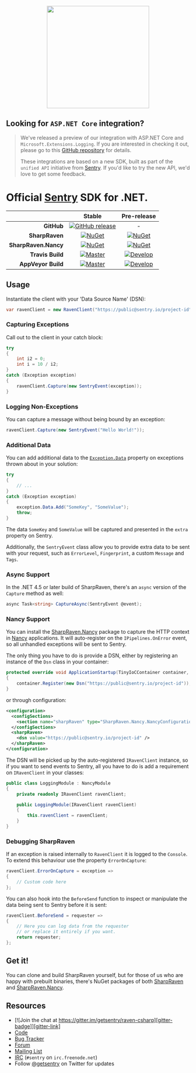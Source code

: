 <p align="center">
  <a href="https://sentry.io" target="_blank" align="center">
    <img src="https://sentry-brand.storage.googleapis.com/sentry-logo-black.png" width="280">
  </a>
  <br />
</p>

## Looking for `ASP.NET Core` integration?

> We've released a preview of our integration with ASP.NET Core and `Microsoft.Extensions.Logging`.
> If you are interested in checking it out, please go to this [GitHub repository](https://github.com/getsentry/sentry-dotnet) for details.
>
> These integrations are based on a new SDK, built as part of the `unified API` initiative from [Sentry](sentry.io). If you'd like to try the new API, we'd love to get some feedback.

Official [Sentry](https://sentry.io/for/csharp/) SDK for .NET.
===========

|                      |             Stable             |      Pre-release     |
| -------------------: | :----------------------------: | :------------------: |
|           **GitHub** |    [![GitHub release][1]][2]   |           -          |
|       **SharpRaven** |       [![NuGet][3]][4]         |   [![NuGet][5]][4]   |
| **SharpRaven.Nancy** |       [![NuGet][6]][7]         |   [![NuGet][8]][7]   |
|     **Travis Build** |      [![Master][12]][14]       | [![Develop][13]][14] |
|   **AppVeyor Build** |      [![Master][9]][10]        | [![Develop][15]][10] |

## Usage
Instantiate the client with your 'Data Source Name' (DSN):

```csharp
var ravenClient = new RavenClient("https://public@sentry.io/project-id");
```

### Capturing Exceptions
Call out to the client in your catch block:

```csharp
try
{
    int i2 = 0;
    int i = 10 / i2;
}
catch (Exception exception)
{
    ravenClient.Capture(new SentryEvent(exception));
}
```

### Logging Non-Exceptions
You can capture a message without being bound by an exception:

```csharp
ravenClient.Capture(new SentryEvent("Hello World!"));
```

### Additional Data
You can add additional data to the [`Exception.Data`][ex] property on
exceptions thrown about in your solution:

```csharp
try
{
    // ...    
}
catch (Exception exception)
{
    exception.Data.Add("SomeKey", "SomeValue");
    throw;
}
```

The data `SomeKey` and `SomeValue` will be captured and presented in the `extra`
property on Sentry.

Additionally, the `SentryEvent` class allow you to provide extra data to be
sent with your request, such as `ErrorLevel`, `Fingerprint`, a custom `Message`
and `Tags`.

### Async Support
In the .NET 4.5 or later build of SharpRaven, there's an `async` version of the `Capture`
method as well:

```csharp
async Task<string> CaptureAsync(SentryEvent @event);
```

### Nancy Support
You can install the
[SharpRaven.Nancy][nuget-nancy] package to capture the HTTP context in
[Nancy][nancy] applications. It will auto-register on the `IPipelines.OnError`
event, so all unhandled exceptions will be sent to Sentry.

The only thing you have to do is provide a DSN, either by registering an
instance of the `Dsn` class in your container:

```csharp
protected override void ApplicationStartup(TinyIoCContainer container, IPipelines pipelines)
{
    container.Register(new Dsn("https://public@sentry.io/project-id"));
}
```

or through configuration:

```xml
<configuration>
  <configSections>
    <section name="sharpRaven" type="SharpRaven.Nancy.NancyConfiguration, SharpRaven.Nancy" />
  </configSections>
  <sharpRaven>
    <dsn value="https://public@sentry.io/project-id" />
  </sharpRaven>
</configuration>
```

The DSN will be picked up by the auto-registered `IRavenClient` instance, so if
you want to send events to Sentry, all you have to do is add a requirement on
`IRavenClient` in your classes:

```csharp
public class LoggingModule : NancyModule
{
    private readonly IRavenClient ravenClient;

    public LoggingModule(IRavenClient ravenClient)
    {
        this.ravenClient = ravenClient;
    }
}
````

### Debugging SharpRaven
If an exception is raised internally to `RavenClient` it is logged to the
`Console`. To extend this behaviour use the property `ErrorOnCapture`:

```csharp
ravenClient.ErrorOnCapture = exception =>
{
    // Custom code here
};
````

You can also hook into the `BeforeSend` function to inspect or manipulate the
data being sent to Sentry before it is sent:

```csharp
ravenClient.BeforeSend = requester =>
{
    // Here you can log data from the requester
    // or replace it entirely if you want.
    return requester;
};
```


## Get it!
You can clone and build SharpRaven yourself, but for those of us who are happy
with prebuilt binaries, there's NuGet packages of both
[SharpRaven][nuget] and
[SharpRaven.Nancy][nuget-nancy].

## Resources
* [![Join the chat at https://gitter.im/getsentry/raven-csharp][gitter-badge]][gitter-link]
* [Code][github]
* [Bug Tracker](https://github.com/getsentry/raven-csharp/issues)
* [Forum][forum]
* [Mailing List][mail]
* [IRC][irc] (`#sentry` on `irc.freenode.net`)
* Follow [@getsentry](https://twitter.com/getsentry) on Twitter for updates

 [1]: https://img.shields.io/github/release/getsentry/raven-csharp.svg
 [2]: https://github.com/getsentry/raven-csharp/releases/latest
 [3]: https://img.shields.io/nuget/v/SharpRaven.svg
 [4]: https://www.nuget.org/packages/SharpRaven
 [5]: https://img.shields.io/nuget/vpre/SharpRaven.svg
 [6]: https://img.shields.io/nuget/v/SharpRaven.Nancy.svg
 [7]: https://www.nuget.org/packages/SharpRaven.Nancy
 [8]: https://img.shields.io/nuget/vpre/SharpRaven.Nancy.svg
 [9]: https://img.shields.io/appveyor/ci/sentry/raven-csharp/master.svg
[10]: https://ci.appveyor.com/project/sentry/raven-csharp
[12]: https://travis-ci.org/getsentry/raven-csharp.svg?branch=master
[13]: https://travis-ci.org/getsentry/raven-csharp.svg?branch=develop
[14]: https://travis-ci.org/getsentry/raven-csharp
[15]: https://img.shields.io/appveyor/ci/sentry/raven-csharp/develop.svg
[ex]: https://msdn.microsoft.com/en-us/library/system.exception.data.aspx
[gitter-badge]: https://badges.gitter.im/Join%20Chat.svg
[gitter-link]: https://gitter.im/getsentry/raven-csharp?utm_source=badge&utm_medium=badge&utm_campaign=pr-badge&utm_content=badge
[github]: http://github.com/getsentry/raven-csharp/develop/src
[mail]: https://groups.google.com/group/getsentry
[forum]: https://forum.sentry.io/c/sdks
[irc]: irc://irc.freenode.net/sentry
[nuget]: https://www.nuget.org/packages/SharpRaven
[nuget-nancy]: https://www.nuget.org/packages/SharpRaven.Nancy
[nancy]: http://nancyfx.org/